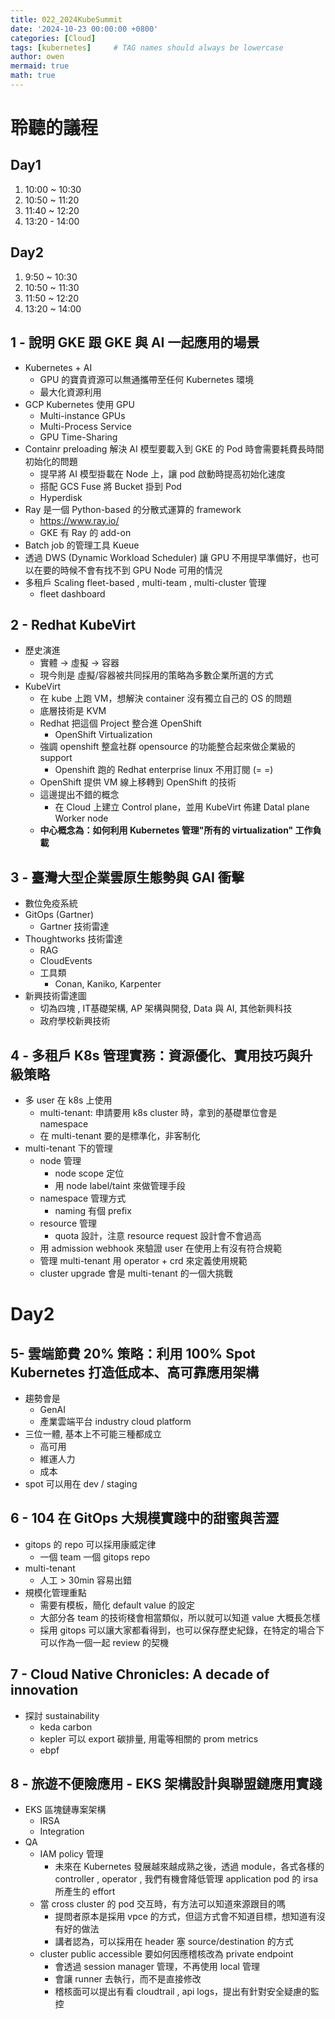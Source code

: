 ```yaml
---
title: 022_2024KubeSummit
date: '2024-10-23 00:00:00 +0800'
categories: [Cloud]
tags: [kubernetes]     # TAG names should always be lowercase
author: owen
mermaid: true
math: true
---
```


# 聆聽的議程

## Day1
1. 10:00 ~ 10:30 
2. 10:50 ~ 11:20
3. 11:40 ~ 12:20
4. 13:20 - 14:00

## Day2
1. 9:50 ~ 10:30
2. 10:50 ~ 11:30
3. 11:50 ~ 12:20
4. 13:20 ~ 14:00

## 1 - 說明 GKE 跟 GKE 與 AI 一起應用的場景
- Kubernetes + AI
    - GPU 的寶貴資源可以無通攜帶至任何 Kubernetes 環境
    - 最大化資源利用
- GCP Kubernetes 使用 GPU
    - Multi-instance GPUs
    - Multi-Process Service
    - GPU Time-Sharing
- Containr preloading 解決 AI 模型要載入到 GKE 的 Pod 時會需要耗費長時間初始化的問題
    - 提早將 AI 模型掛載在 Node 上，讓 pod 啟動時提高初始化速度
    - 搭配 GCS Fuse 將 Bucket 掛到 Pod
    - Hyperdisk
- Ray 是一個 Python-based 的分散式運算的 framework
    - https://www.ray.io/
    - GKE 有 Ray 的 add-on
- Batch job 的管理工具 Kueue
- 透過 DWS (Dynamic Workload Scheduler) 讓 GPU 不用提早準備好，也可以在要的時候不會有找不到 GPU Node 可用的情況
- 多租戶 Scaling fleet-based , multi-team , multi-cluster 管理
    - fleet dashboard

## 2 - Redhat KubeVirt
- 歷史演進
    - 實體 -> 虛擬 -> 容器
    - 現今則是 虛擬/容器被共同採用的策略為多數企業所選的方式
- KubeVirt
    - 在 kube 上跑 VM，想解決 container 沒有獨立自己的 OS 的問題
    - 底層技術是 KVM
    - Redhat 把這個 Project 整合進 OpenShift
        - OpenShift Virtualization
    - 強調 openshift 整盒社群 opensource 的功能整合起來做企業級的 support
        - Openshift 跑的 Redhat enterprise linux 不用訂閱 (= =)
    - OpenShift 提供 VM 線上移轉到 OpenShift 的技術
    - 這邊提出不錯的概念
        - 在 Cloud 上建立 Control plane，並用 KubeVirt 佈建 Datal plane Worker node
    - <b>中心概念為：如何利用 Kubernetes 管理"所有的 virtualization" 工作負載</b>
## 3 - 臺灣大型企業雲原生態勢與 GAI 衝擊
- 數位免疫系統
- GitOps (Gartner)
    - Gartner 技術雷達
- Thoughtworks 技術雷達
    - RAG
    - CloudEvents
    - 工具類
        - Conan, Kaniko, Karpenter
- 新興技術雷達圖
    - 切為四塊 , IT基礎架構, AP 架構與開發, Data 與 AI, 其他新興科技
    - 政府學校新興技術

## 4 - 多租戶 K8s 管理實務：資源優化、實用技巧與升級策略
- 多 user 在 k8s 上使用
    - multi-tenant: 申請要用 k8s cluster 時，拿到的基礎單位會是 namespace
    - 在 multi-tenant 要的是標準化，非客制化
- multi-tenant 下的管理
    - node 管理
        - node scope 定位
        - 用 node label/taint 來做管理手段
    - namespace 管理方式
        - naming 有個 prefix
    - resource 管理
        - quota 設計，注意 resource request 設計會不會過高
    - 用 admission webhook 來驗證 user 在使用上有沒有符合規範
    - 管理 multi-tenant 用 operator + crd 來定義使用規範
    - cluster upgrade 會是 multi-tenant 的一個大挑戰

# Day2

## 5- 雲端節費 20% 策略：利用 100% Spot Kubernetes 打造低成本、高可靠應用架構
- 趨勢會是
    - GenAI
    - 產業雲端平台 industry cloud platform
- 三位一體, 基本上不可能三種都成立
    - 高可用
    - 維運人力
    - 成本
- spot 可以用在 dev / staging

## 6 - 104 在 GitOps 大規模實踐中的甜蜜與苦澀
- gitops 的 repo 可以採用康威定律
    - 一個 team 一個 gitops repo
- multi-tenant
    - 人工 > 30min 容易出錯
- 規模化管理重點
    - 需要有模板，簡化 default value 的設定
    - 大部分各 team 的技術棧會相當類似，所以就可以知道 value 大概長怎樣
    - 採用 gitops 可以讓大家都看得到，也可以保存歷史紀錄，在特定的場合下可以作為一個一起 review 的契機

## 7 - Cloud Native Chronicles: A decade of innovation
- 探討 sustainability
    - keda carbon
    - kepler 可以 export 碳排量, 用電等相關的 prom metrics
    - ebpf

## 8 - 旅遊不便險應用 - EKS 架構設計與聯盟鏈應用實踐
- EKS 區塊鏈專案架構
    - IRSA
    - Integration
- QA
    - IAM policy 管理
        - 未來在 Kubernetes 發展越來越成熟之後，透過 module，各式各樣的 controller , operator , 我們有機會降低管理 application pod 的 irsa 所產生的 effort
    - 當 cross cluster 的 pod 交互時，有方法可以知道來源跟目的嗎
        - 提問者原本是採用 vpce 的方式，但這方式會不知道目標，想知道有沒有好的做法
        - 講者認為，可以採用在 header 塞 source/destination 的方式
    - cluster public accessible 要如何因應稽核改為 private endpoint
        - 會透過 session manager 管理，不再使用 local 管理
        - 會讓 runner 去執行，而不是直接修改
        - 稽核面可以提出有看 cloudtrail , api logs，提出有針對安全疑慮的監控
